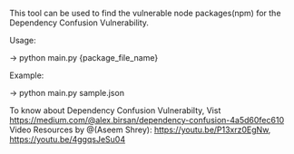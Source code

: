 This tool can be used to find the vulnerable node packages(npm) for the Dependency Confusion Vulnerability.


Usage:

-> python main.py {package_file_name}

Example:

-> python main.py sample.json



To know about Dependency Confusion Vulnerabilty, Vist https://medium.com/@alex.birsan/dependency-confusion-4a5d60fec610
Video Resources by @(Aseem Shrey): https://youtu.be/P13xrz0EgNw, https://youtu.be/4ggqsJeSu04





